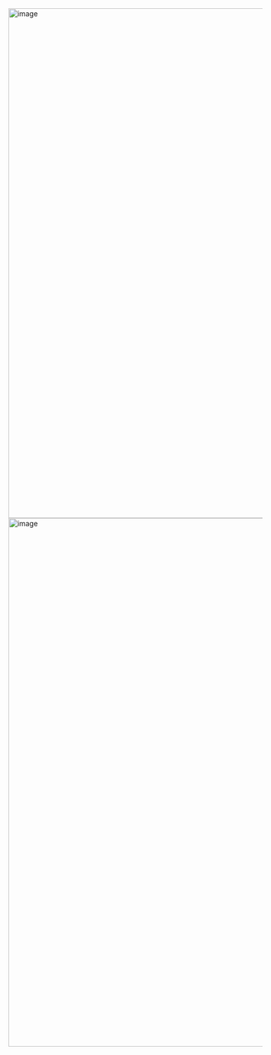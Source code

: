 <img width="1009" alt="image" src="https://github.com/user-attachments/assets/5dfa9017-b933-41e7-a1c2-c196629876ee" />

<img width="1046" alt="image" src="https://github.com/user-attachments/assets/f5b470ee-e90f-436d-987e-9087a4b9685a" />

